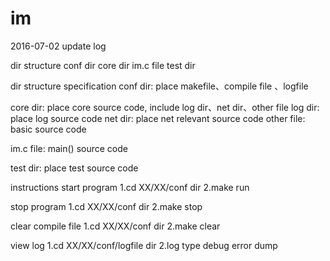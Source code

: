 # im

2016-07-02 update log

dir structure 
  conf dir
  core dir
  im.c file
  test dir

dir structure specification
  conf dir: place makefile、compile file 、logfile
  
  core dir: place core source code, include log dir、net dir、other file
      log dir: place log source code
      net dir: place net relevant source code
      other file: basic source code  
      
  im.c file: main() source code
  
  test dir: place test source code
  
instructions
  start program
    1.cd XX/XX/conf dir
    2.make run
    
  stop program
     1.cd XX/XX/conf dir
     2.make stop
     
  clear compile file
     1.cd XX/XX/conf dir
     2.make clear
     
  view log 
     1.cd XX/XX/conf/logfile dir
     2.log type
        debug
        error
        dump
  
  
    
    
                  
